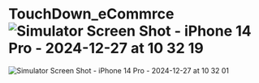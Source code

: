 # TouchDown_eCommrce![Simulator Screen Shot - iPhone 14 Pro - 2024-12-27 at 10 32 19](https://github.com/user-attachments/assets/f5b00a09-ab62-4609-907c-30168838af80)
![Simulator Screen Shot - iPhone 14 Pro - 2024-12-27 at 10 32 01](https://github.com/user-attachments/assets/4ad18393-f06a-47df-97ce-f6753197332a)
